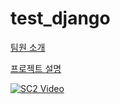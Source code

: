 # test_django

<a href="https://github.com/fonslucens/test_django/tree/master/teams_dec">팀원 소개</a>

<a href="https://github.com/fonslucens/test_django/tree/master/project_dec">프로젝트 설명</a>


[![SC2 Video](https://img.youtube.com/vi/-DZ54JTkWiA/0.jpg)](https://www.youtube.com/watch?v=-DZ54JTkWiA)
